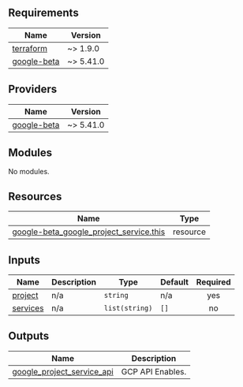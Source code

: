 <!-- BEGIN_TF_DOCS -->
## Requirements

| Name | Version |
|------|---------|
| <a name="requirement_terraform"></a> [terraform](#requirement\_terraform) | ~> 1.9.0 |
| <a name="requirement_google-beta"></a> [google-beta](#requirement\_google-beta) | ~> 5.41.0 |

## Providers

| Name | Version |
|------|---------|
| <a name="provider_google-beta"></a> [google-beta](#provider\_google-beta) | ~> 5.41.0 |

## Modules

No modules.

## Resources

| Name | Type |
|------|------|
| [google-beta_google_project_service.this](https://registry.terraform.io/providers/hashicorp/google-beta/latest/docs/resources/google_project_service) | resource |

## Inputs

| Name | Description | Type | Default | Required |
|------|-------------|------|---------|:--------:|
| <a name="input_project"></a> [project](#input\_project) | n/a | `string` | n/a | yes |
| <a name="input_services"></a> [services](#input\_services) | n/a | `list(string)` | `[]` | no |

## Outputs

| Name | Description |
|------|-------------|
| <a name="output_google_project_service_api"></a> [google\_project\_service\_api](#output\_google\_project\_service\_api) | GCP API Enables. |
<!-- END_TF_DOCS -->